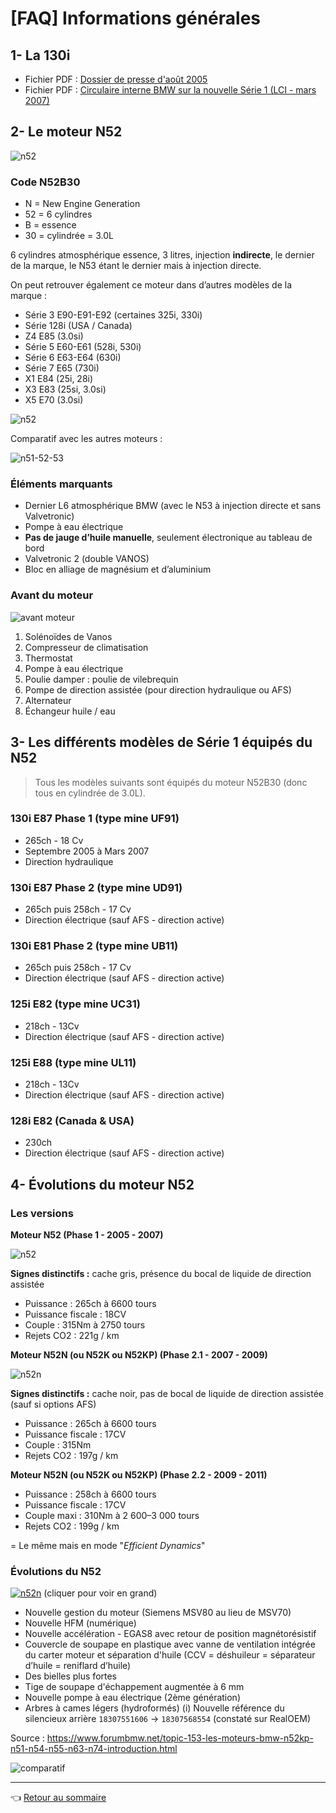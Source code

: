 # [FAQ] Informations générales

## 1- La 130i

- Fichier PDF : [Dossier de presse d'août 2005](../files/BMW_130i_presskit_francais.pdf)
- Fichier PDF : [Circulaire interne BMW sur la nouvelle Série 1 (LCI - mars 2007)](../files/BMW_Circulaire_interne_Serie1_LCI.pdf)

## 2- Le moteur N52

![n52](../images/N52/N50_01.jpg)

### Code N52B30

- N = New Engine Generation
- 52 = 6 cylindres
- B = essence
- 30 = cylindrée = 3.0L

6 cylindres atmosphérique essence, 3 litres, injection **indirecte**, le dernier de la marque, le N53 étant le dernier mais à injection directe.

On peut retrouver également ce moteur dans d’autres modèles de la marque :

- Série 3 E90-E91-E92 (certaines 325i, 330i)
- Série 128i (USA / Canada)
- Z4 E85 (3.0si)
- Série 5 E60-E61 (528i, 530i)
- Série 6 E63-E64 (630i)
- Série 7 E65 (730i)
- X1 E84 (25i, 28i)
- X3 E83 (25si, 3.0si)
- X5 E70 (3.0si)

![n52](../images/N52/N52_02.jpg)

Comparatif avec les autres moteurs :

![n51-52-53](../images/N52/n51_n52_n53.jpg)

### Éléments marquants

- Dernier L6 atmosphérique BMW (avec le N53 à injection directe et sans Valvetronic)
- Pompe à eau électrique
- **Pas de jauge d’huile manuelle**, seulement électronique au tableau de bord
- Valvetronic 2 (double VANOS)
- Bloc en alliage de magnésium et d’aluminium

### Avant du moteur

![avant moteur](../images/N52/n52_avant_moteur.jpg)

1. Solénoïdes de Vanos
1. Compresseur de climatisation
1. Thermostat
1. Pompe à eau électrique
1. Poulie damper : poulie de vilebrequin
1. Pompe de direction assistée (pour direction hydraulique ou AFS)
1. Alternateur
1. Échangeur huile / eau

## 3- Les différents modèles de Série 1 équipés du N52

> Tous les modèles suivants sont équipés du moteur N52B30 (donc tous en cylindrée de 3.0L).

### 130i E87 Phase 1 (type mine UF91)

- 265ch - 18 Cv
- Septembre 2005 à Mars 2007
- Direction hydraulique

### 130i E87 Phase 2 (type mine UD91)

- 265ch puis 258ch - 17 Cv
- Direction électrique (sauf AFS - direction active)

### 130i E81 Phase 2 (type mine UB11)

- 265ch puis 258ch - 17 Cv
- Direction électrique (sauf AFS - direction active)

### 125i E82 (type mine UC31)

- 218ch - 13Cv
- Direction électrique (sauf AFS - direction active)

### 125i E88 (type mine UL11)

- 218ch - 13Cv
- Direction électrique (sauf AFS - direction active)

### 128i E82 (Canada & USA)

- 230ch
- Direction électrique (sauf AFS - direction active)

## 4- Évolutions du moteur N52

### Les versions

**Moteur N52 (Phase 1 - 2005 - 2007)**

![n52](../images/N52/n52_phase1.jpg)

**Signes distinctifs :** cache gris, présence du bocal de liquide de direction assistée

- Puissance : 265ch à 6600 tours
- Puissance fiscale : 18CV
- Couple : 315Nm à 2750 tours
- Rejets CO2 : 221g / km

**Moteur N52N (ou N52K ou N52KP) (Phase 2.1 - 2007 - 2009)**

![n52n](../images/N52/N52N_02.jpg)

**Signes distinctifs :** cache noir, pas de bocal de liquide de direction assistée (sauf si options AFS)

- Puissance : 265ch à 6600 tours
- Puissance fiscale : 17CV
- Couple : 315Nm
- Rejets CO2 : 197g / km

**Moteur N52N (ou N52K ou N52KP)  (Phase 2.2 - 2009 - 2011)**

- Puissance : 258ch à 6600 tours
- Puissance fiscale : 17CV
- Couple maxi : 310Nm à 2 600–3 000 tours
- Rejets CO2 : 199g / km

= Le même mais en mode "_Efficient Dynamics_"

### Évolutions du N52

[![n52n](../images/N52/N52N_01.jpg)](../images/N52/N52N_full.jpg) (cliquer pour voir en grand)

- Nouvelle gestion du moteur (Siemens MSV80 au lieu de MSV70)
- Nouvelle HFM (numérique)
- Nouvelle accélération - EGAS8 avec retour de position magnétorésistif
- Couvercle de soupape en plastique avec vanne de ventilation intégrée du carter moteur et séparation d'huile (CCV = déshuileur = séparateur d’huile = reniflard d’huile)
- Des bielles plus fortes
- Tige de soupape d'échappement augmentée à 6 mm
- Nouvelle pompe à eau électrique (2ème génération)
- Arbres à cames légers (hydroformés)
(i) Nouvelle référence du silencieux arrière `18307551606` -> `18307568554` (constaté sur RealOEM)

Source : <https://www.forumbmw.net/topic-153-les-moteurs-bmw-n52kp-n51-n54-n55-n63-n74-introduction.html>

![comparatif](../images/N52/tableau_n52_comparatif.jpg)

---
:point_left: [Retour au sommaire](../README.md#sommaire)
